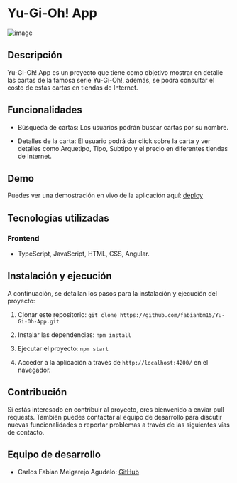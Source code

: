 # Yu-Gi-Oh! App

![image](https://github.com/fabianbm15/Yu-Gi-Oh-App/assets/115187369/456d3e60-87d3-4782-9f4a-5de0ccec7ca5)

## Descripción

Yu-Gi-Oh! App es un proyecto que tiene como objetivo mostrar en detalle las cartas de la famosa serie Yu-Gi-Oh!, además, se podrá consultar el costo de estas cartas en tiendas de Internet.

## Funcionalidades

- Búsqueda de cartas: Los usuarios podrán buscar cartas por su nombre.

- Detalles de la carta: El usuario podrá dar click sobre la carta y ver detalles como Arquetipo, Tipo, Subtipo y el precio en diferentes tiendas de Internet.

## Demo
Puedes ver una demostración en vivo de la aplicación aquí: [deploy](https://yu-gi-oh-app-c2024.web.app/)

## Tecnologías utilizadas

### Frontend

- TypeScript, JavaScript, HTML, CSS, Angular.

## Instalación y ejecución

A continuación, se detallan los pasos para la instalación y ejecución del proyecto:

1. Clonar este repositorio: `git clone https://github.com/fabianbm15/Yu-Gi-Oh-App.git`

2. Instalar las dependencias: `npm install`

4. Ejecutar el proyecto: `npm start`

6. Acceder a la aplicación a través de `http://localhost:4200/` en el navegador.

## Contribución

Si estás interesado en contribuir al proyecto, eres bienvenido a enviar pull requests. También puedes contactar al equipo de desarrollo para discutir nuevas funcionalidades o reportar problemas a través de las siguientes vías de contacto.

## Equipo de desarrollo

- Carlos Fabian Melgarejo Agudelo: [GitHub](https://github.com/fabianbm15)


